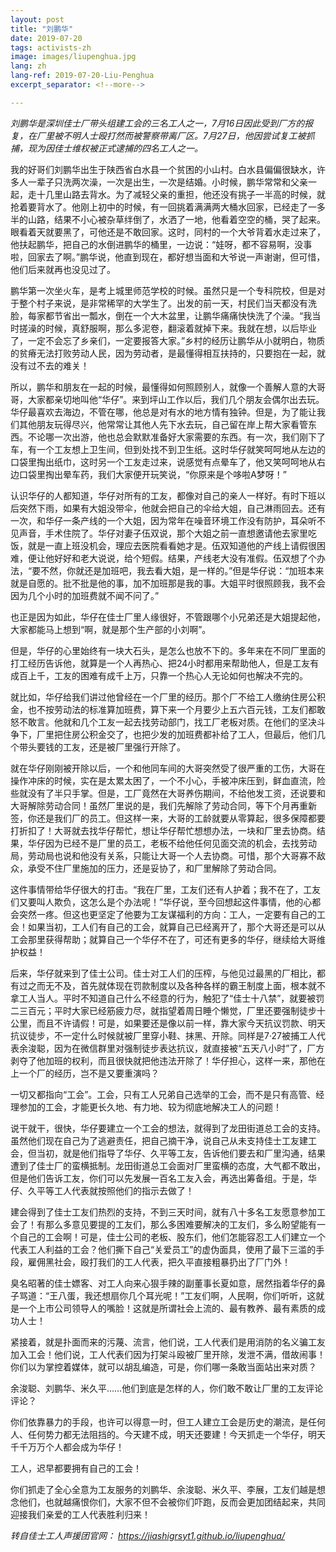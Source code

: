 ```yaml
---
layout: post
title: "刘鹏华"
date: 2019-07-20
tags: activists-zh
image: images/liupenghua.jpg
lang: zh
lang-ref: 2019-07-20-Liu-Penghua
excerpt_separator: <!--more-->

---
```


<em>刘鹏华是深圳佳士厂带头组建工会的三名工人之一，7月16日因此受到厂方的报复，在厂里被不明人士殴打然而被警察带离厂区。7月27日，他因尝试复工被抓捕，现为因佳士维权被正式逮捕的四名工人之一。</em>

我的好哥们刘鹏华出生于陕西省白水县一个贫困的小山村。白水县偏偏很缺水，许多人一辈子只洗两次澡，一次是出生，一次是结婚。小时候，鹏华常常和父亲一起，走十几里山路去背水。为了减轻父亲的重担，他还没有挑子一半高的时候，就抢着要背水了。他刚上初中的时候，有一回挑着满满两大桶水回家，已经走了一多半的山路，结果不小心被杂草绊倒了，水洒了一地，他看着空空的桶，哭了起来。眼看着天就要黑了，可他还是不敢回家。这时，同村的一个大爷背着水走过来了，他扶起鹏华，把自己的水倒进鹏华的桶里，一边说：“娃呀，都不容易啊，没事啦，回家去了啊。”鹏华说，他直到现在，都好想当面和大爷说一声谢谢，但可惜，他们后来就再也没见过了。

鹏华第一次坐火车，是考上城里师范学校的时候。虽然只是一个专科院校，但是对于整个村子来说，是非常稀罕的大学生了。出发的前一天，村民们当天都没有洗脸，每家都节省出一瓢水，倒在一个大木盆里，让鹏华痛痛快快洗了个澡。“我当时搓澡的时候，真舒服啊，那么多泥卷，翻滚着就掉下来。我就在想，以后毕业了，一定不会忘了乡亲们，一定要报答大家。”乡村的经历让鹏华从小就明白，物质的贫瘠无法打败劳动人民，因为劳动者，是最懂得相互扶持的，只要抱在一起，就没有过不去的难关！

所以，鹏华和朋友在一起的时候，最懂得如何照顾别人，就像一个善解人意的大哥哥，大家都亲切地叫他“华仔”。来到坪山工作以后，我们几个朋友会偶尔出去玩。华仔最喜欢去海边，不管在哪，他总是对有水的地方情有独钟。但是，为了能让我们其他朋友玩得尽兴，他常常让其他人先下水去玩，自己留在岸上帮大家看管东西。不论哪一次出游，他也总会默默准备好大家需要的东西。有一次，我们刚下了车，有一个工友想上卫生间，但到处找不到卫生纸。这时华仔就笑呵呵地从左边的口袋里掏出纸巾，这时另一个工友走过来，说感觉有点晕车了，他又笑呵呵地从右边口袋里掏出晕车药，我们大家便开玩笑说，“你原来是个哆啦A梦呀！”

认识华仔的人都知道，华仔对所有的工友，都像对自己的亲人一样好。有时下班以后突然下雨，如果有大姐没带伞，他就会把自己的伞给大姐，自己淋雨回去。还有一次，和华仔一条产线的一个大姐，因为常年在噪音环境工作没有防护，耳朵听不见声音，手术住院了。华仔对妻子伍双说，那个大姐之前一直想邀请他去家里吃饭，就是一直上班没机会，理应去医院看看她才是。伍双知道他的产线上请假很困难，便让他好好和老大说说，给个短假。结果，产线老大没有准假。伍双想了个办法，“要不然，你就还是加班吧，我去看大姐，是一样的。”但是华仔说：“加班本来就是自愿的。批不批是他的事，加不加班那是我的事。大姐平时很照顾我，我不会因为几个小时的加班费就不闻不问了。”

也正是因为如此，华仔在佳士厂里人缘很好，不管跟哪个小兄弟还是大姐提起他，大家都能马上想到“啊，就是那个生产部的小刘啊”。

但是，华仔的心里始终有一块大石头，是怎么也放不下的。多年来在不同厂里面的打工经历告诉他，就算是一个人再热心、把24小时都用来帮助他人，但是工友有成百上千，工友的困难有成千上万，只靠一个热心人无论如何也解决不完的。

就比如，华仔给我们讲过他曾经在一个厂里的经历。那个厂不给工人缴纳住房公积金，也不按劳动法的标准算加班费，算下来一个月要少上五六百元钱，工友们都敢怒不敢言。他就和几个工友一起去找劳动部门，找工厂老板对质。在他们的坚决斗争下，厂里把住房公积金交了，也把少发的加班费都补给了工人，但最后，他们几个带头要钱的工友，还是被厂里强行开除了。

就在华仔刚刚被开除以后，一个和他同车间的大哥突然受了很严重的工伤，大哥在操作冲床的时候，实在是太累太困了，一个不小心，手被冲床压到，鲜血直流，险些就没有了半只手掌。但是，工厂竟然在大哥养伤期间，不给他发工资，还说要和大哥解除劳动合同！虽然厂里说的是，我们先解除了劳动合同，等下个月再重新签，你还是我们厂的员工。但这样一来，大哥的工龄就要从零算起，很多保障都要打折扣了！大哥就去找华仔帮忙，想让华仔帮忙想想办法，一块和厂里去协商。结果，华仔因为已经不是厂里的员工，老板不给他任何见面交流的机会，去找劳动局，劳动局也说和他没有关系，只能让大哥一个人去协商。可惜，那个大哥寡不敌众，承受不住厂里施加的压力，还是妥协了，和厂里解除了劳动合同。

这件事情带给华仔很大的打击。“我在厂里，工友们还有人护着；我不在了，工友们又要叫人欺负，这怎么是个办法呢！”华仔说，至今回想起这件事情，他的心都会突然一疼。但这也更坚定了他要为工友谋福利的方向：工人，一定要有自己的工会！如果当初，工人们有自己的工会，就算自己已经离开了，那个大哥还是可以从工会那里获得帮助；就算自己一个华仔不在了，可还有更多的华仔，继续给大哥维护权益！

后来，华仔就来到了佳士公司。佳士对工人们的压榨，与他见过最黑的厂相比，都有过之而无不及，首先就体现在罚款制度以及各种各样的霸王制度上面，根本就不拿工人当人。平时不知道自己什么不经意的行为，触犯了“佳士十八禁”，就要被罚二三百元；平时大家已经筋疲力尽，就指望着周日睡个懒觉，厂里还要强制徒步十公里，而且不许请假！可是，如果要还是像以前一样，靠大家今天抗议罚款、明天抗议徒步，不一定什么时候就被厂里穿小鞋、抹黑、开除。同样是7·27被捕工人代表余浚聪，因为在微信群里对强制徒步表达抗议，就直接被“五天八小时”了，厂方剥夺了他加班的权利，而且很快就把他违法开除了！华仔担心，这样一来，那他在上一个厂的经历，岂不是又要重演吗？

一切又都指向“工会”。工会，只有工人兄弟自己选举的工会，而不是只有高管、经理参加的工会，才能更长久地、有力地、较为彻底地解决工人的问题！

说干就干，很快，华仔要建立一个工会的想法，就得到了龙田街道总工会的支持。虽然他们现在自己为了逃避责任，把自己摘干净，说自己从未支持佳士工友建工会，但当初，就是他们指导了华仔、久平等工友，告诉他们要去和厂里沟通，结果遭到了佳士厂的蛮横抵制。龙田街道总工会面对厂里蛮横的态度，大气都不敢出，但是他们告诉工友，你们可以先发展一百名工友入会，再选出筹备组。于是，华仔、久平等工人代表就按照他们的指示去做了！

建会得到了佳士工友们热烈的支持，不到三天时间，就有八十多名工友愿意参加工会了！有那么多意见要提的工友们，那么多困难要解决的工友们，多么盼望能有一个自己的工会啊！可是，佳士公司的老板、股东们，他们怎能容忍工人们建立一个代表工人利益的工会？他们撕下自己“关爱员工”的虚伪面具，使用了最下三滥的手段，雇佣黑社会，殴打我们的工人代表，把久平直接粗暴扔出了厂门外！

臭名昭著的佳士嫖客、对工人向来心狠手辣的副董事长夏如意，居然指着华仔的鼻子骂道：“王八蛋，我还想扇你几个耳光呢！”工友们啊，人民啊，你们听听，这就是一个上市公司领导人的嘴脸！这就是所谓社会上流的、最有教养、最有素质的成功人士！

紧接着，就是扑面而来的污蔑、流言，他们说，工人代表们是用消防的名义骗工友加入工会！他们说，工人代表们因为打架斗殴被厂里开除，发泄不满，借故闹事！你们以为掌控着媒体，就可以胡乱编造，可是，你们哪一条敢当面站出来对质？

余浚聪、刘鹏华、米久平……他们到底是怎样的人，你们敢不敢让厂里的工友评论评论？

你们依靠暴力的手段，也许可以得意一时，但工人建立工会是历史的潮流，是任何人、任何势力都无法阻挡的。今天建不成，明天还要建！今天抓走一个华仔，明天千千万万个人都会成为华仔！

工人，迟早都要拥有自己的工会！

你们抓走了全心全意为工友服务的刘鹏华、余浚聪、米久平、李展，工友们越是想念他们，也就越痛恨你们，大家不但不会被你们吓跑，反而会更加团结起来，共同迎接我们亲爱的工人代表胜利归来！



<em>转自佳士工人声援团官网： <https://jiashigrsyt1.github.io/liupenghua/></em>
